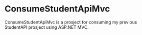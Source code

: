 # ConsumeStudentApiMvc
ConsumeStudentApiMvc is a prosject for consuming my previous StudentAPI prosject using ASP.NET MVC.
